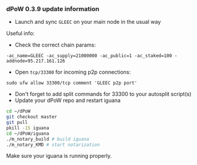 ### dPoW 0.3.9 update information

- Launch and sync `GLEEC` on your main node in the usual way

Useful info:

- Check the correct chain params:

```
-ac_name=GLEEC -ac_supply=21000000 -ac_public=1 -ac_staked=100 -addnode=95.217.161.126
```

- Open `tcp/33300` for incoming p2p connections:

```
sudo ufw allow 33300/tcp comment 'GLEEC p2p port'
```

- Don't forget to add split commands for 33300 to your autosplit script(s)
- Update your dPoW repo and restart iguana

```bash
cd ~/dPoW
git checkout master
git pull
pkill -15 iguana
cd ~/dPoW/iguana
./m_notary_build # build iguana
./m_notary_KMD # start notarization
```

Make sure your iguana is running properly.
